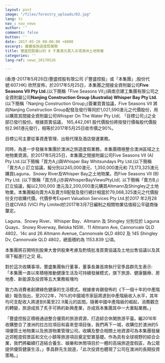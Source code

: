 ```yaml
---
layout: post
image: "/files/forestry_uploads/03.jpg"
lang: tc
nav_: nav_news
author: ''
comments: false
button: ''
date: 2017-05-26 00:00:00 +0800
excerpt: 冀擴張旅遊度假業務
title: 豐盛控股擬以約 8 千萬澳元買入五項澳洲土地物業
categories: ''
lang-ref: news_20170526

---
```

(香港-2017年5月26日)豐盛控股有限公司 (「豐盛控股」或「本集團」;股份代號:607.HK) 欣然宣佈，於2017年5月25日，本集團之間接全資附屬公司**Five Seasons VII Pty Ltd.**(以下簡稱「Five Seasons VII」)與南京建工集團有限公司之全資附屬公司**Nanjing Construction Group (Australia) Whisper Bay Pty Ltd.**(以下簡稱「Nanjing Construction Group」)簽署買賣協議，Five Seasons VII 將向Nanjing Construction Group配發及發行等同於1,021,590澳元之代價股份，用以購買其間接全資附屬公司Whisper On The Water Pty Ltd(. 「目標公司」)之全部已發行股份。根據買賣協議， 165,442,061 股代價股份將按發行價每股代價股份2.961港元發行，相等於2017年5月25日收市價之90%。

目標公司主要從事資產管理、出租代理及酒店營運業務。

同時，為進一步發展本集團於澳洲之旅遊度假業務，本集團積極整合澳洲區域之土地物業資源。於2017年5月25日，本集團之間接附屬公司Five Seasons VII (A) Pty Ltd.(以下簡稱「買方A」)與Whisper Bay Whitsundays Pty Ltd.(以下簡稱「賣方A」) 訂立協議，擬分別以245,000澳元、1,350,000澳元和 73,173,325澳元購買Laguna、Snowy River及Whisper Bay之土地物業。而Five Seasons VII (B) Pty Ltd. (以下簡稱「買方B」)亦與WhisperBayViewsPtyLtd(. 以下簡稱「賣方B」)訂立協議，擬以2,100,000 澳元及2,200,000澳元購買Altmann及Shingley之土地物業。本集團擬向賣方A及賣方B配發及發行總計相當於79,068,325澳元之代價股份支付收購代價。代價參考Expert Valuation Services Pty Ltd.於2017 年2月28日或CIVAS (VIC) Pty Limited於2017年3月7日編制之相關物業估值經公平磋商後釐定。

Laguna、Snowy River、Whisper Bay、Altmann 及 Shingley 分別位於 Laguna Quays、Snowy Riverway, Beloka NSW、11 Altmann Ave, Cannonvale QLD 4802、14c and 26 Altmann Avenue, Cannonvale QLD 4802 及 145 Shingley Dv, Cannonvale QLD 4802，總面積約為 1153.839 公頃。

本集團將召開特別股東大會供股東考慮及酌情批准買賣協議及土地出售協議以及其項下擬進行之交 易。

對於這次收購事項，豐盛集團執行董事，董事長兼首席執行官季昌群先生表示:「本集團一直以來積極推動健康生活及可持續發展模式，旗下旅游、健康醫療、房地產、新能源及投資等五大業務板塊均

致力為消費者創建綠色健康的生活模式。根據麥肯錫發佈的《下一個十年的中產階級》報告指出，至2022年，76%的中國城市家庭將達到中產階級收入水平，其年均可支配收入將達到6萬至22.9萬元的區間。隨著中國中產階級的崛起，消費觀念的轉變，旅游成爲了炙手可熱的新興產業，亦成爲本集團其中一大重點業務。」

「豐盛控股正積極通過整合優質的旅游資源，打造綜合休閑旅游平臺。繼2016年收購整合了澳洲的拉古拉項目和喜來登項目後，我們再下一城，收購位於澳洲的5項優質土地物業以及旅游物業管理公司。收購及整合相關土地資源可為本集團發展近郊輕度假景區和文化小鎮等旅游項目奠定堅實基礎。作為具有全球視野的綜合企業，我們將繼續打造結合養生、娛樂和休閒項目於一體的高端旅遊度假區，為公眾提供優質健康生活，」季昌群先生說道，「此次投資也體現了公司在澳洲的長期投資策略。」